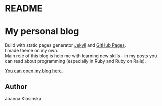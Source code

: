 # README

# My personal blog
Build with static pages generator [Jekyll](https://jekyllrb.com/) and [GitHub Pages](https://pages.github.com/). <br>
I made theme on my own. <br>
Main role of this blog is help me with learning new skills - in my posts you can read about programming (especially in Ruby and Ruby on Rails).

[You can open my blog here.](https://joannaklosinska.github.io/)

## Author
Joanna Klosinska
